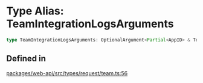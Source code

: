# Type Alias: TeamIntegrationLogsArguments

```ts
type TeamIntegrationLogsArguments: OptionalArgument<Partial<AppID> & TokenOverridable & OptionalTeamAssignable & TraditionalPagingEnabled & object>;
```

## Defined in

[packages/web-api/src/types/request/team.ts:56](https://github.com/slackapi/node-slack-sdk/blob/c15385ef93ccdde9702f52f7d1f445999203d794/packages/web-api/src/types/request/team.ts#L56)
